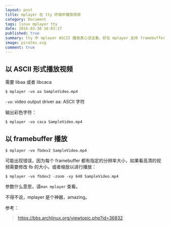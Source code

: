 ```yaml
---
layout: post
title: mplayer 在 tty 终端中播放视频
category: Document
tags: linux mplayer tty
date: 2016-03-30 16:03:17
published: true
summary: tty 中 mplayer ASCII 播放真心没法看，好在 mplayer 支持 framebuffer 播放。
image: pirates.svg
comment: true
---
```


## 以 ASCII 形式播放视频

需要 libaa 或者 libcaca

```
$ mplayer -vo aa SampleVideo.mp4
```
`-vo`: video output driver
aa: ASCII 字符

输出彩色字符：

```
$ mplayer -vo caca SampleVideo.mp4
```

## 以 framebuffer 播放

```
$ mplayer -vo fbdev2 SampleVideo.mp4
```

可能出现错误，因为每个 framebuffer 都有指定的分辨率大小，如果看高清的视频需要修改 fb 的大小，或者缩放以进行播放：

```
$ mplayer -vo fbdev2 -zoom -xy 640 SampleVideo.mp4
```

参数什么意思，请`man mplayer` 查看。

不得不说，mplayer 是个神器，amazing。

参考：

> https://bbs.archlinux.org/viewtopic.php?id=36832

